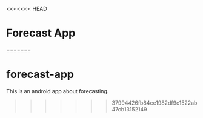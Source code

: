 <<<<<<< HEAD
# Forecast App
=======
# forecast-app
This is an android app about forecasting.
>>>>>>> 37994426fb84ce1982df9c1522ab47cb13152149
